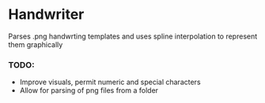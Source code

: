 # Handwriter
Parses .png handwrting templates and uses spline interpolation to represent them graphically

### TODO:  
- Improve visuals, permit numeric and special characters
- Allow for parsing of png files from a folder
